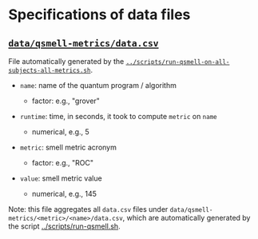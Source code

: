 # Specifications of data files

## [`data/qsmell-metrics/data.csv`](data/qsmell-metrics/data.csv)

File automatically generated by the [`../scripts/run-qsmell-on-all-subjects-all-metrics.sh`](../scripts/run-qsmell-on-all-subjects-all-metrics.sh).

- `name`: name of the quantum program / algorithm
  * factor: e.g., "grover"

- `runtime`: time, in seconds, it took to compute `metric` on `name`
  * numerical, e.g., 5

- `metric`: smell metric acronym
  * factor: e.g., "ROC"

- `value`: smell metric value
  * numerical, e.g., 145

Note: this file aggregates all `data.csv` files under `data/qsmell-metrics/<metric>/<name>/data.csv`, which are automatically generated by the script [../scripts/run-qsmell.sh](../scripts/run-qsmell.sh).
